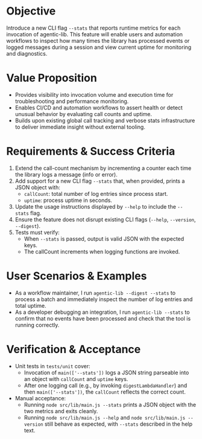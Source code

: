 # Objective

Introduce a new CLI flag `--stats` that reports runtime metrics for each invocation of agentic-lib. This feature will enable users and automation workflows to inspect how many times the library has processed events or logged messages during a session and view current uptime for monitoring and diagnostics.

# Value Proposition

- Provides visibility into invocation volume and execution time for troubleshooting and performance monitoring.
- Enables CI/CD and automation workflows to assert health or detect unusual behavior by evaluating call counts and uptime.
- Builds upon existing global call tracking and verbose stats infrastructure to deliver immediate insight without external tooling.

# Requirements & Success Criteria

1. Extend the call-count mechanism by incrementing a counter each time the library logs a message (info or error).
2. Add support for a new CLI flag `--stats` that, when provided, prints a JSON object with:
   - `callCount`: total number of log entries since process start.
   - `uptime`: process uptime in seconds.
3. Update the usage instructions displayed by `--help` to include the `--stats` flag.
4. Ensure the feature does not disrupt existing CLI flags (`--help`, `--version`, `--digest`).
5. Tests must verify:
   - When `--stats` is passed, output is valid JSON with the expected keys.
   - The callCount increments when logging functions are invoked.

# User Scenarios & Examples

- As a workflow maintainer, I run `agentic-lib --digest --stats` to process a batch and immediately inspect the number of log entries and total uptime.
- As a developer debugging an integration, I run `agentic-lib --stats` to confirm that no events have been processed and check that the tool is running correctly.

# Verification & Acceptance

- Unit tests in `tests/unit` cover:
  - Invocation of `main(['--stats'])` logs a JSON string parseable into an object with `callCount` and `uptime` keys.
  - After one logging call (e.g., by invoking `digestLambdaHandler`) and then `main(['--stats'])`, the `callCount` reflects the correct count.
- Manual acceptance:
  - Running `node src/lib/main.js --stats` prints a JSON object with the two metrics and exits cleanly.
  - Running `node src/lib/main.js --help` and `node src/lib/main.js --version` still behave as expected, with `--stats` described in the help text.
